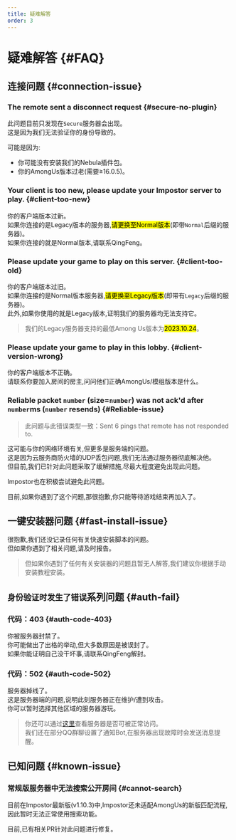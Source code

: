 ```yaml
---
title: 疑难解答
order: 3
---
```

# 疑难解答 {#FAQ}

## 连接问题 {#connection-issue}

### The remote sent a disconnect request {#secure-no-plugin}

此问题目前只发现在`Secure`服务器会出现。\
这是因为我们无法验证你的身份导致的。

可能是因为:
- 你可能没有安装我们的Nebula插件包。
- 你的AmongUs版本过老(需要≥16.0.5)。

### Your client is too new, please update your Impostor server to play. {#client-too-new}

你的客户端版本过新。\
如果你连接的是Legacy版本的服务器,<mark>请更换至Normal版本</mark>(即带`Normal`后缀的服务器)。\
如果你连接的就是Normal版本,请联系QingFeng。

### Please update your game to play on this server. {#client-too-old}

你的客户端版本过旧。\
如果你连接的是Normal版本服务器,<mark>请更换至Legacy版本</mark>(即带有`Legacy`后缀的服务器)。\
此外,如果你使用的就是Legacy版本,证明我们的服务器均无法支持它。
> 我们的Legacy服务器支持的最低Among Us版本为<mark>2023.10.24</mark>。

### Please update your game to play in this lobby. {#client-version-wrong}

你的客户端版本不正确。\
请联系你要加入房间的房主,问问他们正确AmongUs/模组版本是什么。

### Reliable packet `number` (size=`number`) was not ack'd after `number`ms (`number` resends) {#Reliable-issue}

> 此问题与此错误类型一致：Sent 6 pings that remote has not responded to.

这可能与你的网络环境有关,但更多是服务端的问题。\
这是因为云服务商防火墙的UDP丢包问题,我们无法通过服务器彻底解决他。\
但目前,我们已针对此问题采取了缓解措施,尽最大程度避免出现此问题。

Impostor也在积极尝试避免此问题。

<Links
  :items="[
    {
      name: 'Improve current SpawnTimeOut kick',
      desc: 'Issue #687',
      link: 'https://github.com/Impostor/Impostor/issues/687',
      icon: 'octicon:issue-opened-16',
      color: '#DA3633'
    }
  ]"
/>

目前,如果你遇到了这个问题,那很抱歉,你只能等待游戏结束再加入了。

## 一键安装器问题 {#fast-install-issue}

很抱歉,我们还没记录任何有关快速安装脚本的问题。\
但如果你遇到了相关问题,请及时报告。

> 但如果你遇到了任何有关安装器的问题且暂无人解答,我们建议你根据手动安装教程安装。

## `身份验证时发生了错误`系列问题 {#auth-fail}

### 代码：403 {#auth-code-403}

你被服务器封禁了。\
你可能做出了出格的举动,但大多数原因是被误封了。\
如果你能证明自己没干坏事,请联系QingFeng解封。

### 代码：502 {#auth-code-502}

服务器掉线了。\
这是服务器端的问题,说明此刻服务器正在维护/遭到攻击。\
你可以暂时选择其他区域的服务器游玩。
> 你还可以通过[这里](https://status.qingfengawa.top/status/main)查看服务器是否可被正常访问。\
> 我们还在部分QQ群聊设置了通知Bot,在服务器出现故障时会发送消息提醒。

## 已知问题 {#known-issue}

### 常规版服务器中无法搜索公开房间 {#cannot-search}

目前在Impostor最新版(v1.10.3)中,Impostor还未适配AmongUs的新版匹配流程,因此暂时无法正常使用搜索功能。

目前,已有相关PR针对此问题进行修复。

<Links
  :items="[
    {
      name: 'Support new http matchmaking',
      desc: 'Pull Request #685',
      link: 'https://github.com/Impostor/Impostor/pull/685',
      icon: 'icon-park-outline:pull-requests',
      color: '#DA3633'
    }
  ]"
/>

<!--
## 其他问题 {#other-issue}

### 我该如何知道服务器是否正常在线? {#uptime}

你可以在[这里](https://app.status.qingfengawa.top)查询服务在线状态。\
除此之外,你还可以在该页面查询XtremeWave服务器上运行的所有服务。
-->